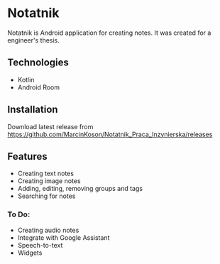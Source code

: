# Notatnik
Notatnik is Android application for creating notes. It was created for a engineer's thesis.

## Technologies

* Kotlin
* Android Room

## Installation

Download latest release from https://github.com/MarcinKoson/Notatnik_Praca_Inzynierska/releases

## Features

* Creating text notes
* Creating image notes
* Adding, editing, removing groups and tags
* Searching for notes

### To Do:

* Creating audio notes
* Integrate with Google Assistant
* Speech-to-text
* Widgets